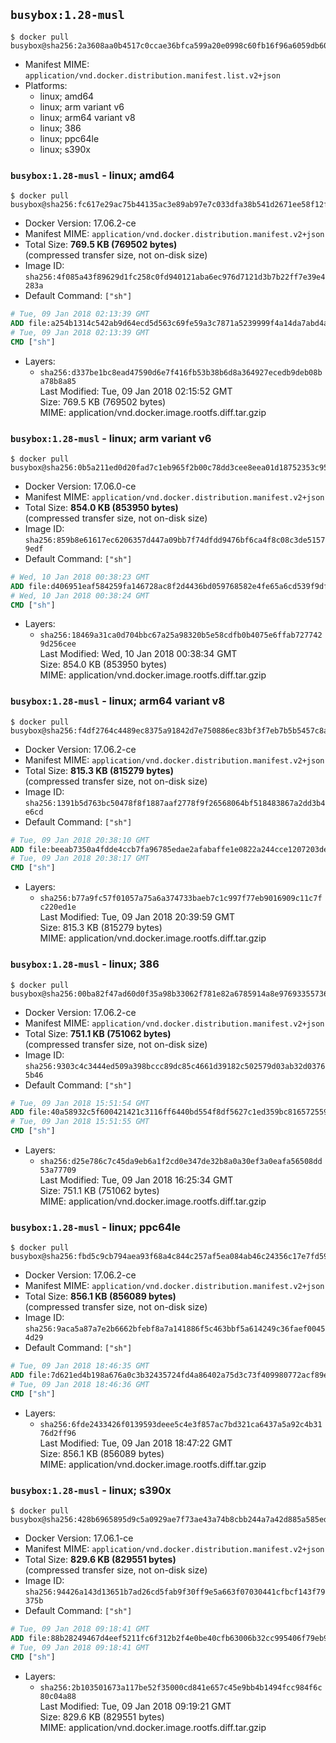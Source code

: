 ## `busybox:1.28-musl`

```console
$ docker pull busybox@sha256:2a3608aa0b4517c0ccae36bfca599a20e0998c60fb16f96a6059db6080d0d5d6
```

-	Manifest MIME: `application/vnd.docker.distribution.manifest.list.v2+json`
-	Platforms:
	-	linux; amd64
	-	linux; arm variant v6
	-	linux; arm64 variant v8
	-	linux; 386
	-	linux; ppc64le
	-	linux; s390x

### `busybox:1.28-musl` - linux; amd64

```console
$ docker pull busybox@sha256:fc617e29ac75b44135ac3e89ab97e7c033dfa38b541d2671ee58f12faa96f554
```

-	Docker Version: 17.06.2-ce
-	Manifest MIME: `application/vnd.docker.distribution.manifest.v2+json`
-	Total Size: **769.5 KB (769502 bytes)**  
	(compressed transfer size, not on-disk size)
-	Image ID: `sha256:4f085a43f89629d1fc258c0fd940121aba6ec976d7121d3b7b22ff7e39e4283a`
-	Default Command: `["sh"]`

```dockerfile
# Tue, 09 Jan 2018 02:13:39 GMT
ADD file:a254b1314c542ab9d64ecd5d563c69fe59a3c7871a5239999f4a14da7abd4aaa in / 
# Tue, 09 Jan 2018 02:13:39 GMT
CMD ["sh"]
```

-	Layers:
	-	`sha256:d337be1bc8ead47590d6e7f416fb53b38b6d8a364927ecedb9deb08ba78b8a85`  
		Last Modified: Tue, 09 Jan 2018 02:15:52 GMT  
		Size: 769.5 KB (769502 bytes)  
		MIME: application/vnd.docker.image.rootfs.diff.tar.gzip

### `busybox:1.28-musl` - linux; arm variant v6

```console
$ docker pull busybox@sha256:0b5a211ed0d20fad7c1eb965f2b00c78dd3cee8eea01d18752353c954580cec1
```

-	Docker Version: 17.06.0-ce
-	Manifest MIME: `application/vnd.docker.distribution.manifest.v2+json`
-	Total Size: **854.0 KB (853950 bytes)**  
	(compressed transfer size, not on-disk size)
-	Image ID: `sha256:859b8e61617ec6206357d447a09bb7f74dfdd9476bf6ca4f8c08c3de51579edf`
-	Default Command: `["sh"]`

```dockerfile
# Wed, 10 Jan 2018 00:38:23 GMT
ADD file:d406951eaf584259fa146728ac8f2d4436bd059768582e4fe65a6cd539f9df69 in / 
# Wed, 10 Jan 2018 00:38:24 GMT
CMD ["sh"]
```

-	Layers:
	-	`sha256:18469a31ca0d704bbc67a25a98320b5e58cdfb0b4075e6ffab7277429d256cee`  
		Last Modified: Wed, 10 Jan 2018 00:38:34 GMT  
		Size: 854.0 KB (853950 bytes)  
		MIME: application/vnd.docker.image.rootfs.diff.tar.gzip

### `busybox:1.28-musl` - linux; arm64 variant v8

```console
$ docker pull busybox@sha256:f4df2764c4489ec8375a91842d7e750886ec83bf3f7eb7b5b5457c8aca33e840
```

-	Docker Version: 17.06.2-ce
-	Manifest MIME: `application/vnd.docker.distribution.manifest.v2+json`
-	Total Size: **815.3 KB (815279 bytes)**  
	(compressed transfer size, not on-disk size)
-	Image ID: `sha256:1391b5d763bc50478f8f1887aaf2778f9f26568064bf518483867a2dd3b4e6cd`
-	Default Command: `["sh"]`

```dockerfile
# Tue, 09 Jan 2018 20:38:10 GMT
ADD file:beeab7350a4fdde4ccb7fa96785edae2afabaffe1e0822a244cce1207203de98 in / 
# Tue, 09 Jan 2018 20:38:17 GMT
CMD ["sh"]
```

-	Layers:
	-	`sha256:b77a9fc57f01057a75a6a374733baeb7c1c997f77eb9016909c11c7fc220ed1e`  
		Last Modified: Tue, 09 Jan 2018 20:39:59 GMT  
		Size: 815.3 KB (815279 bytes)  
		MIME: application/vnd.docker.image.rootfs.diff.tar.gzip

### `busybox:1.28-musl` - linux; 386

```console
$ docker pull busybox@sha256:00ba82f47ad60d0f35a98b33062f781e82a6785914a8e976933557369ce44853
```

-	Docker Version: 17.06.2-ce
-	Manifest MIME: `application/vnd.docker.distribution.manifest.v2+json`
-	Total Size: **751.1 KB (751062 bytes)**  
	(compressed transfer size, not on-disk size)
-	Image ID: `sha256:9303c4c3444ed509a398bccc89dc85c4661d39182c502579d03ab32d03765b46`
-	Default Command: `["sh"]`

```dockerfile
# Tue, 09 Jan 2018 15:51:54 GMT
ADD file:40a58932c5f600421421c3116ff6440bd554f8df5627c1ed359bc81657255924 in / 
# Tue, 09 Jan 2018 15:51:55 GMT
CMD ["sh"]
```

-	Layers:
	-	`sha256:d25e786c7c45da9eb6a1f2cd0e347de32b8a0a30ef3a0eafa56508dd53a77709`  
		Last Modified: Tue, 09 Jan 2018 16:25:34 GMT  
		Size: 751.1 KB (751062 bytes)  
		MIME: application/vnd.docker.image.rootfs.diff.tar.gzip

### `busybox:1.28-musl` - linux; ppc64le

```console
$ docker pull busybox@sha256:fbd5c9cb794aea93f68a4c844c257af5ea084ab46c24356c17e7fd596215f6d7
```

-	Docker Version: 17.06.2-ce
-	Manifest MIME: `application/vnd.docker.distribution.manifest.v2+json`
-	Total Size: **856.1 KB (856089 bytes)**  
	(compressed transfer size, not on-disk size)
-	Image ID: `sha256:9aca5a87a7e2b6662bfebf8a7a141886f5c463bbf5a614249c36faef00454d29`
-	Default Command: `["sh"]`

```dockerfile
# Tue, 09 Jan 2018 18:46:35 GMT
ADD file:7d621ed4b198a676a0c3b32435724fd4a86402a75d3c73f409980772acf89eb2 in / 
# Tue, 09 Jan 2018 18:46:36 GMT
CMD ["sh"]
```

-	Layers:
	-	`sha256:6fde2433426f0139593deee5c4e3f857ac7bd321ca6437a5a92c4b3176d2ff96`  
		Last Modified: Tue, 09 Jan 2018 18:47:22 GMT  
		Size: 856.1 KB (856089 bytes)  
		MIME: application/vnd.docker.image.rootfs.diff.tar.gzip

### `busybox:1.28-musl` - linux; s390x

```console
$ docker pull busybox@sha256:428b6965895d9c5a0929ae7f73ae43a74b8cbb244a7a42d885a585ed346db378
```

-	Docker Version: 17.06.1-ce
-	Manifest MIME: `application/vnd.docker.distribution.manifest.v2+json`
-	Total Size: **829.6 KB (829551 bytes)**  
	(compressed transfer size, not on-disk size)
-	Image ID: `sha256:94426a143d13651b7ad26cd5fab9f30ff9e5a663f07030441cfbcf143f79375b`
-	Default Command: `["sh"]`

```dockerfile
# Tue, 09 Jan 2018 09:18:41 GMT
ADD file:88b28249467d4eef5211fc6f312b2f4e0be40cfb63006b32cc995406f79eb956 in / 
# Tue, 09 Jan 2018 09:18:41 GMT
CMD ["sh"]
```

-	Layers:
	-	`sha256:2b103501673a117be52f35000cd841e657c45e9bb4b1494fcc984f6c80c04a88`  
		Last Modified: Tue, 09 Jan 2018 09:19:21 GMT  
		Size: 829.6 KB (829551 bytes)  
		MIME: application/vnd.docker.image.rootfs.diff.tar.gzip
